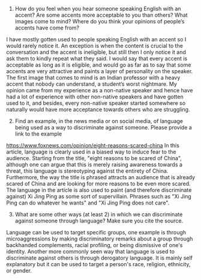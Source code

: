 1. How do you feel when you hear someone speaking English with an accent? Are some accents more acceptable to you than others? What images come to mind? Where do you think your opinions of people’s accents have come from?

I have mostly gotten used to people speaking English with an accent so I would rarely notice it. An exception is when the content is crucial to the conversation and the accent is ineligible, but still then I only notice it and ask them to kindly repeat what they said. I would say that every accent is acceptable as long as it is eligible, and would go as far as to say that some accents are very attractive and paints a layer of personality on the speaker. The first image that comes to mind is an Indian professor with a heavy accent that nobody can understand, a student’s worst nightmare. My opinion came from my experience as a non-native speaker and hence have had a lot of experience with other non-native speakers and have gotten used to it, and besides, every non-native speaker started somewhere so naturally would have more acceptance towards others who are struggling.

2. Find an example, in the news media or on social media, of language being used as a way to discriminate against someone. Please provide a link to the example

https://www.foxnews.com/opinion/eight-reasons-scared-china
In this article, language is clearly used in a biased way to induce fear to the audience. Starting from the title, "eight reasons to be scared of China", although one can argue that this is merely raising awareness towards a threat, this language is stereotyping against the entirety of China. Furthermore, the way the title is phrased attracts an audience that is already scared of China and are looking for more reasons to be even more scared. The language in the article is also used to paint (and therefore discriminate against) Xi Jing Ping as some sort of supervillain. Phrases such as "Xi Jing Ping can do whatever he wants" and "Xi Jing Ping does not care".

3. What are some other ways (at least 2) in which we can discriminate against someone through language? Make sure you cite the source.

Language can be used to target specific groups, one example is through microaggressions by making discriminatory remarks about a group through backhanded complements, racial profiling, or being dismissive of one's identity. Another more commonly seen way that language is used to discriminate against others is through derogatory language. It is mainly self explanatory but it can be used to target a person's race, religion, ethnicity, or gender.
